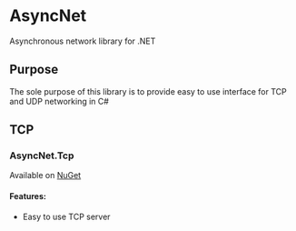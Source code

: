 # AsyncNet
Asynchronous network library for .NET
## Purpose
The sole purpose of this library is to provide easy to use interface for TCP and UDP networking in C#
## TCP
### AsyncNet.Tcp
Available on [NuGet](https://www.nuget.org/packages/AsyncNet.Tcp/)
#### Features:
* Easy to use TCP server
